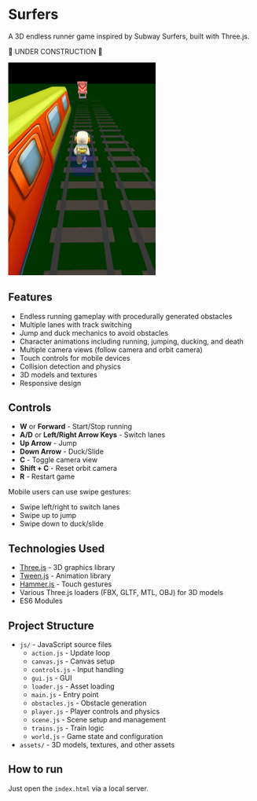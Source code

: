 # Surfers

A 3D endless runner game inspired by Subway Surfers, built with Three.js.

🚧 UNDER CONSTRUCTION 🚧

<!-- screenshot -->
<img src="screenshot.png" alt="screenshot" width="300">

## Features

- Endless running gameplay with procedurally generated obstacles
- Multiple lanes with track switching
- Jump and duck mechanics to avoid obstacles
- Character animations including running, jumping, ducking, and death
- Multiple camera views (follow camera and orbit camera)
- Touch controls for mobile devices
- Collision detection and physics
- 3D models and textures
- Responsive design

## Controls

- **W** or **Forward** - Start/Stop running
- **A/D** or **Left/Right Arrow Keys** - Switch lanes
- **Up Arrow** - Jump
- **Down Arrow** - Duck/Slide
- **C** - Toggle camera view
- **Shift + C** - Reset orbit camera
- **R** - Restart game

Mobile users can use swipe gestures:
- Swipe left/right to switch lanes
- Swipe up to jump
- Swipe down to duck/slide

## Technologies Used

- [Three.js](https://threejs.org/) - 3D graphics library
- [Tween.js](https://github.com/tweenjs/tween.js/) - Animation library
- [Hammer.js](https://hammerjs.github.io/) - Touch gestures
- Various Three.js loaders (FBX, GLTF, MTL, OBJ) for 3D models
- ES6 Modules

## Project Structure

- `js/` - JavaScript source files
	- `action.js` - Update loop
	- `canvas.js` - Canvas setup
	- `controls.js` - Input handling
	- `gui.js` - GUI
	- `loader.js` - Asset loading
	- `main.js` - Entry point
	- `obstacles.js` - Obstacle generation
	- `player.js` - Player controls and physics
	- `scene.js` - Scene setup and management
	- `trains.js` - Train logic
	- `world.js` - Game state and configuration
- `assets/` - 3D models, textures, and other assets

## How to run

Just open the `index.html` via a local server.